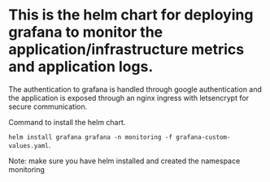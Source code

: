 # This is the helm chart for deploying grafana to monitor the application/infrastructure metrics and application logs.

The authentication to grafana is handled through google authentication and the application is exposed through an nginx ingress with letsencrypt for secure communication.

Command to install the helm chart.

`helm install grafana grafana -n monitoring -f grafana-custom-values.yaml`.

Note: make sure you have helm installed and created the namespace monitoring
